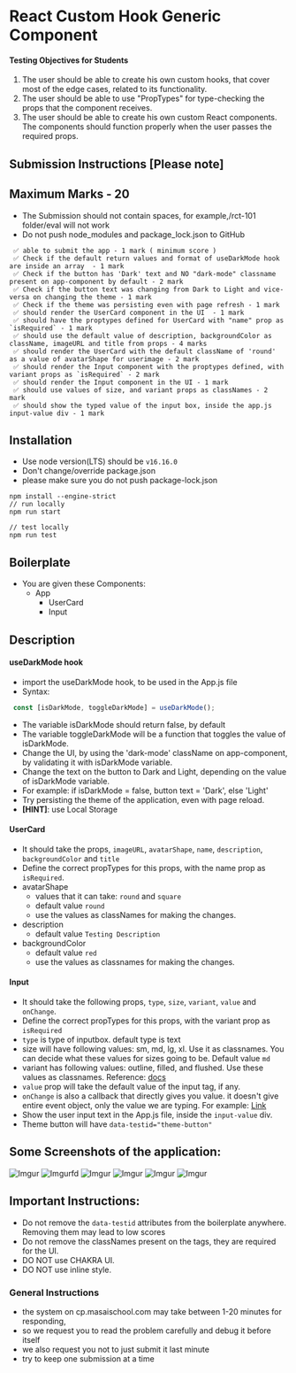 # React Custom Hook Generic Component

#### Testing Objectives for Students

1. The user should be able to create his own custom hooks, that cover most of the edge cases, related to its functionality.
2. The user should be able to use "PropTypes" for type-checking the props that the component receives.
3. The user should be able to create his own custom React components. The components should function properly when the user passes the required props.

## Submission Instructions [Please note]

## Maximum Marks - 20

- The Submission should not contain spaces, for example,/rct-101 folder/eval will not work
- Do not push node_modules and package_lock.json to GitHub

```
 ✅ able to submit the app - 1 mark ( minimum score )
 ✅ Check if the default return values and format of useDarkMode hook are inside an array  - 1 mark
 ✅ Check if the button has 'Dark' text and NO "dark-mode" classname present on app-component by default - 2 mark
 ✅ Check if the button text was changing from Dark to Light and vice-versa on changing the theme - 1 mark
 ✅ Check if the theme was persisting even with page refresh - 1 mark
 ✅ should render the UserCard component in the UI  - 1 mark
 ✅ should have the proptypes defined for UserCard with "name" prop as `isRequired` - 1 mark
 ✅ should use the default value of description, backgroundColor as className, imageURL and title from props - 4 marks
 ✅ should render the UserCard with the default className of 'round' as a value of avatarShape for userimage - 2 mark
 ✅ should render the Input component with the proptypes defined, with variant props as `isRequired` - 2 mark
 ✅ should render the Input component in the UI - 1 mark
 ✅ should use values of size, and variant props as classNames - 2 mark
 ✅ should show the typed value of the input box, inside the app.js input-value div - 1 mark
```

## Installation
- Use node version(LTS) should be `v16.16.0`
- Don't change/override package.json
- please make sure you do not push package-lock.json

```
npm install --engine-strict
// run locally
npm run start

// test locally
npm run test

```

## Boilerplate

- You are given these Components:
  - App
    - UserCard
    - Input

## Description

#### useDarkMode hook

- import the useDarkMode hook, to be used in the App.js file
- Syntax:

```JavaScript
 const [isDarkMode, toggleDarkMode] = useDarkMode();
```

- The variable isDarkMode should return false, by default
- The variable toggleDarkMode will be a function that toggles the value of isDarkMode.
- Change the UI, by using the 'dark-mode' className on app-component, by validating it with isDarkMode variable.
- Change the text on the button to Dark and Light, depending on the value of isDarkMode variable.
- For example: if isDarkMode = false, button text = 'Dark', else 'Light'
- Try persisting the theme of the application, even with page reload.
- **[HINT]**: use Local Storage

#### UserCard

- It should take the props, `imageURL`, `avatarShape`, `name`, `description`, `backgroundColor` and `title`
- Define the correct propTypes for this props, with the name prop as `isRequired`.
- avatarShape
  - values that it can take: `round` and `square`
  - default value `round`
  - use the values as classNames for making the changes.
- description
  - default value `Testing Description`
- backgroundColor
  - default value `red`
  - use the values as classnames for making the changes.

#### Input

- It should take the following props, `type`, `size`, `variant`, `value` and `onChange`.
- Define the correct propTypes for this props, with the variant prop as `isRequired`
- `type` is type of inputbox. default type is text
- size will have following values: sm, md, lg, xl. Use it as classnames. You can decide what these values for sizes going to be. Default value `md`
- variant has following values: outline, filled, and flushed. Use these values as classnames. Reference: [docs](https://chakra-ui.com/docs/components/form/input#changing-the-appearance-of-the-input)
- `value` prop will take the default value of the input tag, if any.
- `onChange` is also a callback that directly gives you value. it doesn't give entire event object, only the value we are typing. For example: [Link](https://chakra-ui.com/docs/components/input/usage#controlled-input)
- Show the user input text in the App.js file, inside the `input-value` div.
- Theme button will have `data-testid="theme-button"`

## Some Screenshots of the application:

![Imgur](https://i.imgur.com/CuQqQRV.png)
![Imgur](https://i.imgur.com/wUKgDOx.png)fd
![Imgur](https://i.imgur.com/k6dNyLg.png)
![Imgur](https://i.imgur.com/widcbaA.png)
![Imgur](https://i.imgur.com/0nvWfCR.png)
![Imgur](https://i.imgur.com/Uoyl4Gs.png)

## Important Instructions:

- Do not remove the `data-testid` attributes from the boilerplate anywhere. Removing them may lead to low scores
- Do not remove the classNames present on the tags, they are required for the UI.
- DO NOT use CHAKRA UI.
- DO NOT use inline style.

### General Instructions

- the system on cp.masaischool.com may take between 1-20 minutes for responding,
- so we request you to read the problem carefully and debug it before itself
- we also request you not to just submit it last minute
- try to keep one submission at a time
